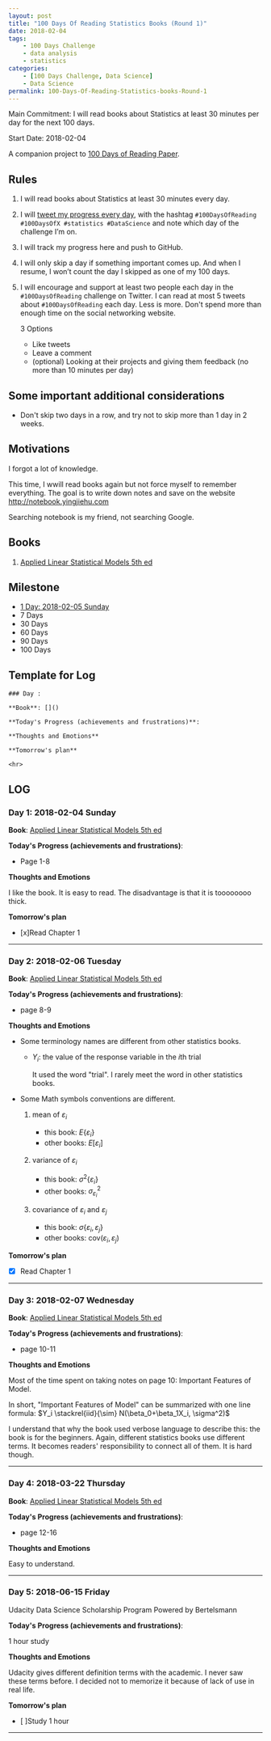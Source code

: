 ```yaml
---
layout: post
title: "100 Days Of Reading Statistics Books (Round 1)"
date: 2018-02-04
tags: 
	- 100 Days Challenge
	- data analysis
	- statistics
categories: 
	- [100 Days Challenge, Data Science]
	- Data Science
permalink: 100-Days-Of-Reading-Statistics-books-Round-1
---
```

Main Commitment: I will read books about Statistics at least 30 minutes per day for the next 100 days.

Start Date: 2018-02-04

A companion project to [100 Days of Reading Paper](100-Days-Of-Reading-Paper-Round-1).

<!-- more -->

## Rules

1. I will read books about Statistics at least 30 minutes every day.
2. I will [tweet my progress every day](https://twitter.com/yingjieYJH), with the hashtag `#100DaysOfReading #100DaysOfX #statistics #DataScience` and note which day of the challenge I’m on.
2. I will track my progress here and push to GitHub.
3. I will only skip a day if something important comes up. And when I resume, I won’t count the day I skipped as one of my 100 days.
4. I will encourage and support at least two people each day in the `#100DaysOfReading` challenge on Twitter. I can read at most 5 tweets about `#100DaysOfReading` each day. Less is more. Don't spend more than enough time on the social networking website.

	3 Options
	
	* Like tweets
	* Leave a comment
	* (optional) Looking at their projects and giving them feedback (no more than 10 minutes per day)


## Some important additional considerations

* Don't skip two days in a row, and try not to skip more than 1 day in 2 weeks.

## Motivations

I forgot a lot of knowledge. 

This time, I wwill read books again but not force myself to remember everything. The goal is to write down notes and save on the website <http://notebook.yingjiehu.com>

Searching notebook is my friend, not searching Google.

## Books

1. [Applied Linear Statistical Models 5th ed](http://amzn.to/2BbcwXB)

## Milestone

* [1 Day: 2018-02-05 Sunday](#)
* 7 Days
* 30 Days
* 60 Days
* 90 Days
* 100 Days
	
## Template for Log

```
### Day : 

**Book**: []()

**Today's Progress (achievements and frustrations)**: 

**Thoughts and Emotions**

**Tomorrow's plan**

<hr>
```

## LOG
### Day 1: 2018-02-04 Sunday

**Book**: [Applied Linear Statistical Models 5th ed](http://amzn.to/2BbcwXB)

**Today's Progress (achievements and frustrations)**: 

* Page 1-8

**Thoughts and Emotions**

I like the book. It is easy to read. The disadvantage is that it is toooooooo thick. 

**Tomorrow's plan**

* [x]Read Chapter 1

<hr>

### Day 2: 2018-02-06 Tuesday

**Book**: [Applied Linear Statistical Models 5th ed](http://amzn.to/2BbcwXB)

**Today's Progress (achievements and frustrations)**: 

* page 8-9

**Thoughts and Emotions**

* Some terminology names are different from other statistics books.

	* $Y_i$: the value of the response variable in the $i$th trial
	
		It used the word "trial". I rarely meet the word in other statistics books.
	
* Some Math symbols conventions are different.
	1. mean of $\varepsilon_i$

		* this book: $E\{\varepsilon_i\}$
		* other books: $E[\varepsilon_i]$
	1. variance of $\varepsilon_i$

		* this book: $\sigma^2\{\varepsilon_i\}$
		* other books: $\sigma^2_{\varepsilon_i}$
	1. covariance of $\varepsilon_i$ and $\varepsilon_j$
	
		* this book: $\sigma\{\varepsilon_i, \varepsilon_j\}$
		* other books: cov($\varepsilon_i, \varepsilon_j$)

**Tomorrow's plan**

* [x] Read Chapter 1

<hr>

### Day 3: 2018-02-07 Wednesday

**Book**: [Applied Linear Statistical Models 5th ed](http://amzn.to/2BbcwXB)

**Today's Progress (achievements and frustrations)**: 

* page 10-11

**Thoughts and Emotions**

Most of the time spent on taking notes on page 10: Important Features of Model.

In short, "Important Features of Model" can be summarized with one line formula: $Y_i \stackrel{iid}{\sim} N(\beta_0+\beta_1X_i, \sigma^2)$

I understand that why the book used verbose language to describe this: the book is for the beginners. Again, different statistics books use different terms. It becomes readers' responsibility to connect all of them. It is hard though.

<hr>

### Day 4: 2018-03-22 Thursday 

**Book**: [Applied Linear Statistical Models 5th ed](http://amzn.to/2BbcwXB)

**Today's Progress (achievements and frustrations)**: 

* page 12-16

**Thoughts and Emotions**

Easy to understand.

<hr>

### Day 5: 2018-06-15 Friday 

Udacity Data Science Scholarship Program Powered by Bertelsmann

**Today's Progress (achievements and frustrations)**: 

1 hour study

**Thoughts and Emotions**

Udacity gives different definition terms with the academic. I never saw these terms before. I decided not to memorize it because of lack of use in real life.

**Tomorrow's plan**

* [ ]Study 1 hour
<hr>